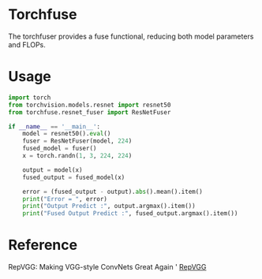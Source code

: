 # Torchfuse
The torchfuser provides a fuse functional, reducing both model parameters and FLOPs.

# Usage
```Python
import torch
from torchvision.models.resnet import resnet50
from torchfuse.resnet_fuser import ResNetFuser

if __name__ == '__main__':
    model = resnet50().eval()
    fuser = ResNetFuser(model, 224)
    fused_model = fuser()
    x = torch.randn(1, 3, 224, 224)

    output = model(x)
    fused_output = fused_model(x)

    error = (fused_output - output).abs().mean().item()
    print("Error = ", error)
    print("Output Predict :", output.argmax().item())
    print("Fused Output Predict :", fused_output.argmax().item())
```
# Reference
RepVGG: Making VGG-style ConvNets Great Again '
[RepVGG](https://arxiv.org/pdf/2101.03697.pdf)
